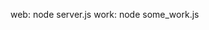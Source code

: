 <!-- post: application-settings-node_fire-up-some-workers- -->


web: node server.js
work: node some_work.js
